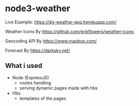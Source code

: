 # node3-weather

Live Example:
https://dg-weather-app.herokuapp.com/

Weather Icons By
https://github.com/erikflowers/weather-icons

Geocoding API By
https://www.mapbox.com/

Forecast By
https://darksky.net/

## What i used

- Node (ExpressJS)
  - routes handling
  - serving dynamic pages made with hbs
- Hbs
  - templates of the pages
